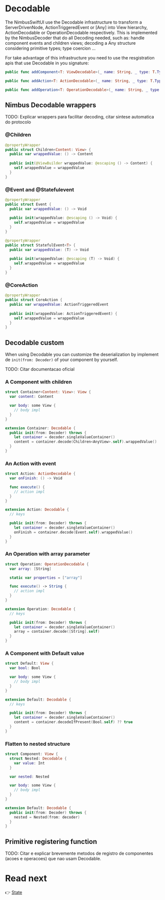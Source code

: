 # Decodable

The NimbusSwiftUI use the Decodable infrastructure to transform a ServerDrivenNode, ActionTriggeredEvent or [Any] into View hierarchy, ActionDecodable or OperationDecodable respectively. This is implemented by the NimbusDecoder that do all Decoding needed, such as: handle component events and children views; decoding a Any structure considering primitive types; type coercion ...

For take advantage of this infrastructure you need to use the resgistration apis that use Decodable in you signature:

```swift
public func addComponent<T: ViewDecodable>(_ name: String, _ type: T.Type) -> NimbusSwiftUILibrary

public func addAction<T: ActionDecodable>(_ name: String, _ type: T.Type) -> NimbusSwiftUILibrary

public func addOperation<T: OperationDecodable>(_ name: String, _ type: T.Type) -> NimbusSwiftUILibrary
```

## Nimbus Decodable wrappers

TODO: Explicar wrappers para facilitar decoding, citar sintese automatica do protocolo

### @Children 

```swift
@propertyWrapper
public struct Children<Content: View> {
  public var wrappedValue: () -> Content
  
  public init(@ViewBuilder wrappedValue: @escaping () -> Content) {
    self.wrappedValue = wrappedValue
  }
}
```

### @Event and @Statefulevent

```swift
@propertyWrapper
public struct Event {
  public var wrappedValue: () -> Void
  
  public init(wrappedValue: @escaping () -> Void) {
    self.wrappedValue = wrappedValue
  }
}

@propertyWrapper
public struct StatefulEvent<T> {
  public var wrappedValue: (T) -> Void
  
  public init(wrappedValue: @escaping (T) -> Void) {
    self.wrappedValue = wrappedValue
  }
}
```

### @CoreAction

```swift
@propertyWrapper
public struct CoreAction {
  public var wrappedValue: ActionTriggeredEvent
  
  public init(wrappedValue: ActionTriggeredEvent) {
    self.wrappedValue = wrappedValue
  }
}
```

## Decodable custom

When using Decodable you can customize the deserialization by implement de `init(from: Decoder)` of your component by yourself.

TODO: Citar documentacao oficial

### A Component with children

```swift
struct Container<Content: View>: View {
  var content: Content

  var body: some View {
    // body impl
  }
}

extension Container: Decodable {
  public init(from: Decoder) throws {
    let container = decoder.singleValueContainer()
    content = container.decode(Children<AnyView>.self).wrappedValue()
  }
}
```

### An Action with event

```swift
struct Action: ActionDecodable {
  var onFinish: () -> Void

  func execute() {
    // action impl
  }
}

extension Action: Decodable {
  // keys

  public init(from: Decoder) throws {
    let container = decoder.singleValueContainer()
    onFinish = container.decode(Event.self).wrappedValue()
  }
}
```

### An Operation with array parameter

```swift
struct Operation: OperationDecodable {
  var array: [String]

  static var properties = ["array"]

  func execute() -> String {
    // action impl
  }
}

extension Operation: Decodable {
  // keys

  public init(from: Decoder) throws {
    let container = decoder.singleValueContainer()
    array = container.decode([String].self)
  }
}
```

### A Component with Default value

```swift
struct Default: View {
  var bool: Bool

  var body: some View {
    // body impl
  }
}

extension Default: Decodable {
  // keys

  public init(from: Decoder) throws {
    let container = decoder.singleValueContainer()
    content = container.decodeIfPresent(Bool.self) ?? true
  }
}
```

### Flatten to nested structure

```swift
struct Component: View {
  struct Nested: Decodable {
    var value: Int
  }

  var nested: Nested

  var body: some View {
    // body impl
  }
}

extension Default: Decodable {
  public init(from: Decoder) throws {
    nested = Nested(from: decoder)
  }
}
```

## Primitive registering function

TODO: Citar e explicar brevemente metodos de registro de componentes (acoes e operacoes) que nao usam Decodable.

# Read next
 :point_right: [State](state.md)